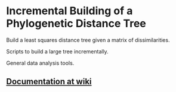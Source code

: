# Incremental Building of a Phylogenetic Distance Tree

Build a least squares distance tree given a matrix of dissimilarities.

Scripts to build a large tree incrementally.

General data analysis tools.

## [Documentation at wiki](https://github.com/ncbi/tree-tool/wiki)
